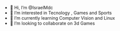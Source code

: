 - 👋 Hi, I’m @IsraelMdc
- 👀 I’m interested in Tecnology , Games and Sports
- 🌱 I’m currently learning Computer Vision and Linux 
- 💞️ I’m looking to collaborate on 3d Games

<!---
IsraelMdc/IsraelMdc is a ✨ special ✨ repository because its `README.md` (this file) appears on your GitHub profile.
You can click the Preview link to take a look at your changes.
--->
